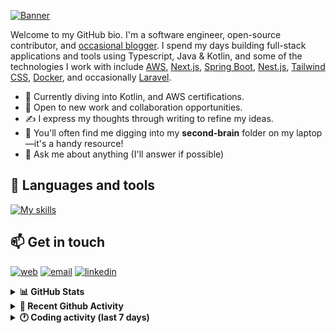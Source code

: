 [![Banner](https://raw.githubusercontent.com/wilfriedago/wilfriedago/main/assets/1.png)][website]

Welcome to my GitHub bio. I'm a software engineer, open-source contributor, and [occasional blogger][blog]. I spend my days building full-stack applications and tools using Typescript, Java & Kotlin, and some of the technologies I work with include [AWS](https://aws.amazon.com/fr/), [Next.js](https://nextjs.org/), [Spring Boot](https://spring.io/projects/spring-boot), [Nest.js](https://nestjs.com/), [Tailwind CSS](https://github.com/tailwindlabs/tailwindcss), [Docker](https://www.docker.com/), and occasionally [Laravel](https://laravel.com/).

- 🔭 Currently diving into Kotlin, and AWS certifications.
- 👯 Open to new work and collaboration opportunities.
- ✍️ I express my thoughts through writing to refine my ideas.
- 🧠 You'll often find me digging into my **second-brain** folder on my laptop—it's a handy resource!
- 💬 Ask me about anything (I'll answer if possible)

## 🎨 Languages and tools

[![My skills](https://skillicons.dev/icons?i=typescript,js,nodejs,nest,java,kotlin,spring,python,fastapi,django,aws,docker,vscode,idea,tailwind&perline=15)](https://wilfriedago.dev/about#skills)

## 📫 Get in touch
[![web](https://img.shields.io/badge/WEBSITE-12100E?logo=google-earth&color=282A36)][website]
[![email](https://img.shields.io/badge/MAIL-12100E?logo=mailgun&color=282A36)][mail]
[![linkedin](https://img.shields.io/badge/LINKEDIN-12100E?logo=linkedin&color=282A36)][linkedin]


<details>
  <summary><b>📊 GitHub Stats</b></summary>
	<br/>
	<p align="left">
		<img width="49.5%" src="https://github-readme-stats.vercel.app/api?username=wilfriedago&show_icons=true&count_private=true&title_color=10b981&icon_color=10b981&theme=react&hide_border=true" />
		<img width="49.5%" src="https://streak-stats.demolab.com/?user=wilfriedago&hide_border=true&theme=react&ring=10b981&fire=fff&currStreakNum=fff&sideLabels=10b981&currStreakLabel=10b981&sideNums=fff" />
	</p>
</details>

<details>
  <summary><b>📅 Recent Github Activity</b></summary>
	<br>

<!--RECENT_ACTIVITY:last_update-->
Last Updated: Monday, March 31st, 2025, 4:19:01 AM
<!--RECENT_ACTIVITY:last_update_end-->

<!--RECENT_ACTIVITY:start-->
1. ⬆️ Pushed 6 commit(s) to [thewlabs/eslint-config](https://github.com/thewlabs/eslint-config)<br>
2. ⬆️ Pushed 1 commit(s) to [thewlabs/eslint-config](https://github.com/thewlabs/eslint-config)<br>
3. 🎉 Merged PR [#6](https://github.com/thewlabs/eslint-config/pull/6) in [thewlabs/eslint-config](https://github.com/thewlabs/eslint-config)<br>
4. ⬆️ Pushed 1 commit(s) to [thewlabs/eslint-config](https://github.com/thewlabs/eslint-config)<br>
5. ⬆️ Pushed 5 commit(s) to [wilfriedago/eslint-config](https://github.com/wilfriedago/eslint-config)<br>
<!--RECENT_ACTIVITY:end-->
</details>

<details>
  <summary><b>🕐 Coding activity (last 7 days)</b></summary>
	<br>

<!--START_SECTION:waka-->

```python
Total Time: 36 hrs 45 mins

Java                       16 hrs 57 mins  ███████████▒░░░░░░░░░░░░░   45.96 %
TypeScript                 7 hrs 55 mins   █████▒░░░░░░░░░░░░░░░░░░░   21.47 %
JavaScript                 4 hrs 37 mins   ███░░░░░░░░░░░░░░░░░░░░░░   12.54 %
XML                        53 mins         ▓░░░░░░░░░░░░░░░░░░░░░░░░   02.43 %
HTML                       38 mins         ▒░░░░░░░░░░░░░░░░░░░░░░░░   01.74 %
TSConfig                   22 mins         ▒░░░░░░░░░░░░░░░░░░░░░░░░   01.03 %
Git Config                 15 mins         ▒░░░░░░░░░░░░░░░░░░░░░░░░   00.69 %
```

<!--END_SECTION:waka-->
</details>

[website]: https://wilfriedago.dev
[linkedin]: https://linkedin.com/in/wilfriedago
[blog]: https://wilfriedago.dev/blog
[mail]: mailto:me@wilfriedago.dev
